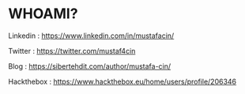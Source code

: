# WHOAMI?

Linkedin : https://www.linkedin.com/in/mustafacin/ <br>

Twitter : https://twitter.com/mustaf4cin <br>

Blog : https://sibertehdit.com/author/mustafa-cin/ <br>

Hackthebox : https://www.hackthebox.eu/home/users/profile/206346
